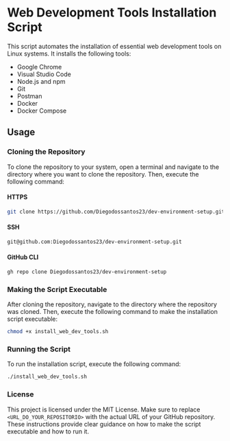 # Web Development Tools Installation Script

This script automates the installation of essential web development tools on Linux systems. It installs the following tools:

- Google Chrome
- Visual Studio Code
- Node.js and npm
- Git
- Postman
- Docker
- Docker Compose

## Usage

### Cloning the Repository

To clone the repository to your system, open a terminal and navigate to the directory where you want to clone the repository. Then, execute the following command:

#### HTTPS
```bash
git clone https://github.com/Diegodossantos23/dev-environment-setup.git
```

#### SSH
```bash 
git@github.com:Diegodossantos23/dev-environment-setup.git
```

#### GitHub CLI
```bash
gh repo clone Diegodossantos23/dev-environment-setup
```

### Making the Script Executable

After cloning the repository, navigate to the directory where the repository was cloned. Then, execute the following command to make the installation script executable:
```bash
chmod +x install_web_dev_tools.sh
```

### Running the Script
To run the installation script, execute the following command:
```bash
./install_web_dev_tools.sh
```

### License
This project is licensed under the MIT License.
Make sure to replace `<URL_DO_YOUR_REPOSITORIO>` with the actual URL of your GitHub repository. These instructions provide clear guidance on how to make the script executable and how to run it.
